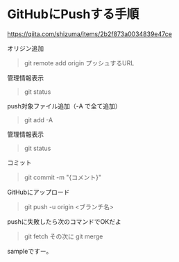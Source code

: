 # GitHubにPushする手順
https://qiita.com/shizuma/items/2b2f873a0034839e47ce

オリジン追加
> git remote add origin プッシュするURL

管理情報表示
> git status

push対象ファイル追加（-A で全て追加）
> git add -A

管理情報表示
> git status

コミット
> git commit -m "{コメント}"

GitHubにアップロード
> git push -u origin <ブランチ名>

pushに失敗したら次のコマンドでOKだよ
> git fetch
その次に
> git merge

sampleですー。